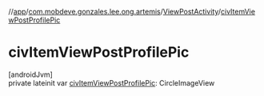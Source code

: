 //[app](../../../index.md)/[com.mobdeve.gonzales.lee.ong.artemis](../index.md)/[ViewPostActivity](index.md)/[civItemViewPostProfilePic](civ-item-view-post-profile-pic.md)

# civItemViewPostProfilePic

[androidJvm]\
private lateinit var [civItemViewPostProfilePic](civ-item-view-post-profile-pic.md): CircleImageView
